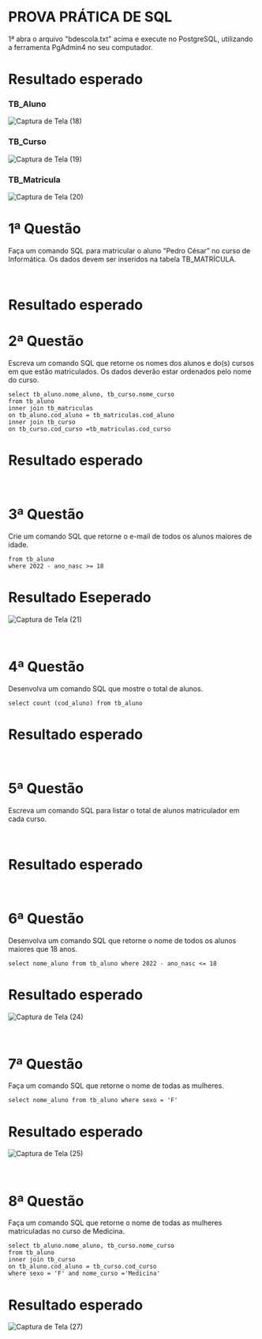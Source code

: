 <h1> PROVA PRÁTICA DE SQL </h1>

1ª abra o arquivo "bdescola.txt" acima e execute no PostgreSQL, utilizando a ferramenta PgAdmin4 no seu computador. 


<h1>Resultado esperado</h1>

<h3> TB_Aluno </h3>


![Captura de Tela (18)](https://user-images.githubusercontent.com/105823539/206056988-db155227-4803-4f3d-befc-fa33ffe21860.png)

<h3> TB_Curso </h3>

![Captura de Tela (19)](https://user-images.githubusercontent.com/105823539/206057340-eb35bdcb-531e-41ed-b470-309ec1202d42.png)

<h3> TB_Matricula </h3>

![Captura de Tela (20)](https://user-images.githubusercontent.com/105823539/206057706-40801bb9-8991-44e0-8651-15df8652db80.png)

<h1> 1ª Questão </h1>

Faça um comando SQL para matricular o aluno “Pedro César” no curso de
Informática. Os dados devem ser inseridos na tabela TB_MATRÍCULA.


```  ```


<h1>Resultado esperado</h1>



<h1> 2ª Questão </h1>

Escreva um comando SQL que retorne os nomes dos alunos e do(s) cursos em
que estão matriculados. Os dados deverão estar ordenados pelo nome do curso.

```  
select tb_aluno.nome_aluno, tb_curso.nome_curso
from tb_aluno
inner join tb_matriculas
on tb_aluno.cod_aluno = tb_matriculas.cod_aluno
inner join tb_curso
on tb_curso.cod_curso =tb_matriculas.cod_curso 
```


<h1> Resultado esperado</h1>

<br>

<h1> 3ª Questão </h1>

Crie um comando SQL que retorne o e-mail de todos os alunos maiores de idade.

```select e_mail 
from tb_aluno 
where 2022 - ano_nasc >= 18
  ```
  
  
  <h1>Resultado Eseperado</h1>

![Captura de Tela (21)](https://user-images.githubusercontent.com/105823539/206065663-7c1da64d-2191-40ec-af97-62c8f491125e.png)

<br>

<h1> 4ª Questão</h1>

Desenvolva um comando SQL que mostre o total de alunos.

```
select count (cod_aluno) from tb_aluno
```


<h1>Resultado esperado</h1>

<br>

<h1> 5ª Questão</h1>

Escreva um comando SQL para listar o total de alunos matriculador em cada curso.

``` ```


<h1>Resultado esperado</h1>

<br>

<h1> 6ª Questão</h1>

Desenvolva um comando SQL que retorne o nome de todos os alunos maiores que
18 anos.

```
select nome_aluno from tb_aluno where 2022 - ano_nasc <= 18

```


<h1>Resultado esperado</h1>

![Captura de Tela (24)](https://user-images.githubusercontent.com/105823539/206068222-6a1e2fb5-12b0-4f39-b51e-1e17f80058e9.png)

<br>

<h1> 7ª Questão</h1>

Faça um comando SQL que retorne o nome de todas as mulheres.

```
select nome_aluno from tb_aluno where sexo = 'F'

```


<h1>Resultado esperado</h1>

![Captura de Tela (25)](https://user-images.githubusercontent.com/105823539/206068885-f3952766-93c8-4d84-872b-777b01d48487.png)

<br>

<h1 >8ª Questão </h1>

Faça um comando SQL que retorne o nome de todas as mulheres matriculadas
no curso de Medicina.

``` 
select tb_aluno.nome_aluno, tb_curso.nome_curso
from tb_aluno
inner join tb_curso
on tb_aluno.cod_aluno = tb_curso.cod_curso
where sexo = 'F' and nome_curso ='Medicina'
```
<h1>Resultado esperado</h1>

![Captura de Tela (27)](https://user-images.githubusercontent.com/105823539/206072549-00c9fb9a-e970-4507-8185-894225742439.png)

<br>

